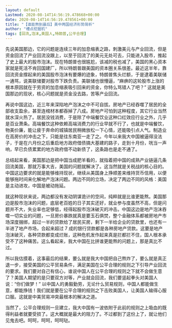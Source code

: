 ```yaml
---
layout: default
Lastmod: 2020-08-14T14:56:19.478668+00:00
date: 2020-08-14T14:56:19.478561+00:00
title: "【谁能熬到最后】美中两国经济形势简析"
author: "槽点挖掘机"
tags: [回流,泡沫,美国人,特朗普,公平合理]
---
```


先说美国那边，它的问题是连续三年的加息缩表之路，刺激美元与产业回流，但是资金回流了产业回流没跟上，以至于回流了的美元无处可去，只能进入股市，推起了史上最大的股市泡沫。现在特朗普也很尴尬，该减的税也减了，美国的黑心资本家就是死活不肯回国建厂，所以特朗普跟美国的资本圈关系很差。最近这半年，靠回流资金撑起来的美国股市泡沫有要爆的迹象，特朗普焦头烂额，于是逮着美联储一通骂，说美联储要对股市下跌负责。美联储也很懵逼，“麻痹的这轮股市上涨的根本原因就在于劳资的加息缩表吸引回来的资金，你特么骂错人了吧？” 这就是美国那边的现状，核心问题就是资金没去路，苦等产业回流。  

再说中国这边，近三年来深陷地产泡沫之中不可自拔。房地产已经吞噬了居民的全部收支盈余，甚至连棺材本都吞掉了八成。房地产可怕到这种程度，其它行业当然就水深火热了。居民没钱消费，于是除了中端餐饮业这种口红效应行业之外，几乎是百业萧条。高端餐饮这种依赖高端消费力的行业早就不行了，也就是中端餐饮，物美价廉，能让疲于奔命的城镇居民稍微放松一下心情，还能吸引点人气。制造业在高房价的冲击之下，只能是往东南亚一走了之。今年以来我大中国被逼得没法子，于是在六月份之后重启地方政府借债搞大基建的路子，走到十月份，咣当一声响，早已负债累累的地方政府借不动新债了，这条路也是走不通了。  

总结起来看，美国那边是把中国当成肥羊看的，就指着把中国的成熟产业链逼几条回流美国，那就万事大吉，美国的问题就解决了。这当然就是关税战的核心目的。中国这边要求的就是能够维持现状，继续从美国身上挣顺差来维持货币信用，以便能够拖时间来化解地产泡沫问题。两边不同的立场，决定了两边不同的风格：美国是主动进攻，中国是被动拖延。  

就这种现状来说，两边都没有发动阴谋诡计的空间，纯粹就是比谁更能熬。美国那边是股市泡沫的问题，底层老百姓的日子其实还好，就业参与度虽然不高，但是问题并不大，失业率也足够低，经得起股市泡沫破灭的冲击。中国这边是地产泡沫吞噬一切实业的问题，一旦房价暴跌就真是要玉石俱焚，整个金融体系都被房地产市场深度捆绑，超过一半的贷款给了居民买房，剩下一半给企业的贷款里，也还有一半进了地产市场，合起来超过 7 成的银行贷款都是各种房地产贷款。这要是地产泡沫破灭，各种贷款都变成烂账，这种危机发作起来真是拦都拦不住，国人根本承受不了这种痛苦。这么看起来，我大中国在比拼谁更能熬的问题上，那是真比不过。  

所以我估摸着，这事最后的结果，要么就是我大中国把自己熬炸了，要么就是真正退一步，接受美国的公平贸易条件，满足美国在公平合理的规则之下引导产业回流的要求。我们要对自己有信心，谁说中国人在公平合理的规则之下就不会做生意了？美国人期望的是只要双方对等，产业就会回流，我们要竖起拳头对美国人说：“你们做梦！” 以中国人的勇毅勤劳，无论什么贸易规则，中国人都能做生意，都能挣钱！我们就是要在公平合理的规则之下击败美国人，让美国人输得心服口服。这就是中美贸易冲突最根本的解决之道。  

当然了，公平合理规则一旦建立，我大中国有一波依附于此前的规则之上吸血的既得利益者就要受损了。这大概就是最大的阻力了。不过都到了这份上了，就让他们见鬼去吧。呵呵，呵呵，呵呵哒。
